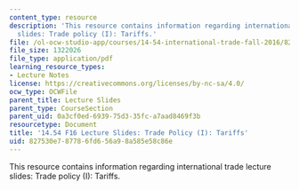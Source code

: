 ```yaml
---
content_type: resource
description: 'This resource contains information regarding international trade lecture
  slides: Trade policy (I): Tariffs.'
file: /ol-ocw-studio-app/courses/14-54-international-trade-fall-2016/827530e787786fd656a98a585e58c86e_MIT14_54F16_Lecture_20.pdf
file_size: 1322026
file_type: application/pdf
learning_resource_types:
- Lecture Notes
license: https://creativecommons.org/licenses/by-nc-sa/4.0/
ocw_type: OCWFile
parent_title: Lecture Slides
parent_type: CourseSection
parent_uid: 0a3cf0ed-6939-75d3-35fc-a7aad8469f3b
resourcetype: Document
title: '14.54 F16 Lecture Slides: Trade Policy (I): Tariffs'
uid: 827530e7-8778-6fd6-56a9-8a585e58c86e
---
```

This resource contains information regarding international trade lecture slides: Trade policy (I): Tariffs.